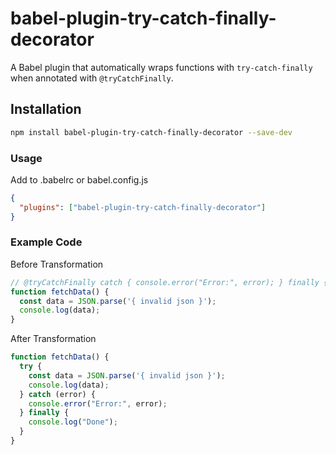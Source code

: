 # babel-plugin-try-catch-finally-decorator

A Babel plugin that automatically wraps functions with `try-catch-finally` when annotated with `@tryCatchFinally`.

## Installation

```sh
npm install babel-plugin-try-catch-finally-decorator --save-dev
```

### Usage
Add to .babelrc or babel.config.js

```json
{
  "plugins": ["babel-plugin-try-catch-finally-decorator"]
}
```

### Example Code

Before Transformation

```js
// @tryCatchFinally catch { console.error("Error:", error); } finally { console.log("Done"); }
function fetchData() {
  const data = JSON.parse('{ invalid json }');
  console.log(data);
}
```
After Transformation

```js
function fetchData() {
  try {
    const data = JSON.parse('{ invalid json }');
    console.log(data);
  } catch (error) {
    console.error("Error:", error);
  } finally {
    console.log("Done");
  }
}
```